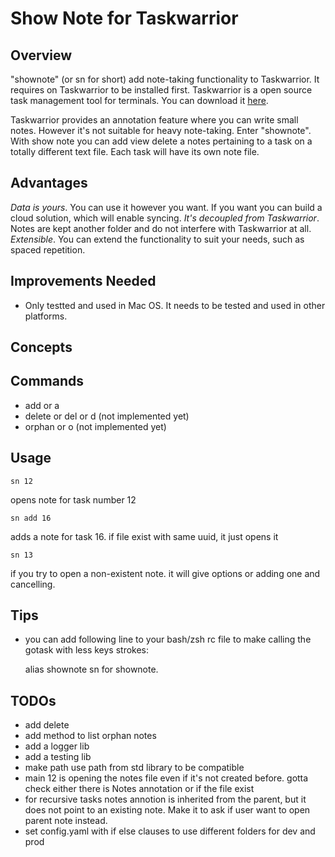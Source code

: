# Show Note for Taskwarrior

## Overview
"shownote" (or sn for short) add note-taking functionality to Taskwarrior. It requires on Taskwarrior to be installed first. Taskwarrior is a open source task management tool for terminals. You can download it [here](https://taskwarrior.org/).

Taskwarrior provides an annotation feature where you can write small notes. However it's not suitable for heavy note-taking. Enter "shownote". With show note you can add view delete a notes pertaining to a task on a totally different text file. Each task will have its own note file. 

## Advantages

*Data is yours*. You can use it however you want. If you want you can build a cloud solution, which will enable syncing.
*It's decoupled from Taskwarrior*. Notes are kept another folder and do not interfere with Taskwarrior at all.
*Extensible*. You can extend the functionality to suit your needs, such as spaced repetition.

## Improvements Needed

- Only testted and used in Mac OS. It needs to be tested and used in other platforms.
## Concepts
## Commands

- add or a
- delete or del or d (not implemented yet)
- orphan or o (not implemented yet)

## Usage
    sn 12
opens note for task number 12

    sn add 16 
adds a note for task 16. if file exist with same uuid, it just opens it

    sn 13
if you try to open a non-existent note. it will give options or  adding one and cancelling.

## Tips

- you can add following line to your bash/zsh rc file to make calling the gotask with less keys strokes: 

    alias shownote sn
for shownote. 

## TODOs

- add delete
- add method to list orphan notes
- add a logger lib
- add a testing lib
- make path use path from std library to be compatible
- main 12 is opening the notes file even if it's not created before. gotta check either there is Notes annotation or if the file exist
- for recursive tasks notes annotion is inherited from the parent, but it does not point to an existing note. Make it to ask if user want to open parent note instead.
- set config.yaml with if else clauses to use different folders for dev and prod
